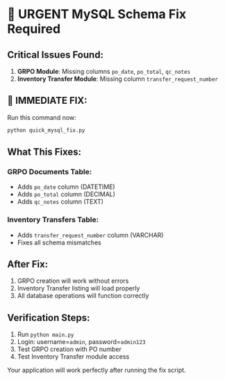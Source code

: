 # 🚨 URGENT MySQL Schema Fix Required

## Critical Issues Found:
1. **GRPO Module**: Missing columns `po_date`, `po_total`, `qc_notes`
2. **Inventory Transfer Module**: Missing column `transfer_request_number`

## 🔧 IMMEDIATE FIX:

Run this command now:
```bash
python quick_mysql_fix.py
```

## What This Fixes:

### GRPO Documents Table:
- Adds `po_date` column (DATETIME)
- Adds `po_total` column (DECIMAL)
- Adds `qc_notes` column (TEXT)

### Inventory Transfers Table:
- Adds `transfer_request_number` column (VARCHAR)
- Fixes all schema mismatches

## After Fix:
1. GRPO creation will work without errors
2. Inventory Transfer listing will load properly
3. All database operations will function correctly

## Verification Steps:
1. Run `python main.py`
2. Login: username=`admin`, password=`admin123`
3. Test GRPO creation with PO number
4. Test Inventory Transfer module access

Your application will work perfectly after running the fix script.